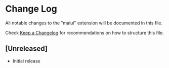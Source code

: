 # Change Log

All notable changes to the "maiui" extension will be documented in this file.

Check [Keep a Changelog](http://keepachangelog.com/) for recommendations on how to structure this file.

## [Unreleased]

- Initial release